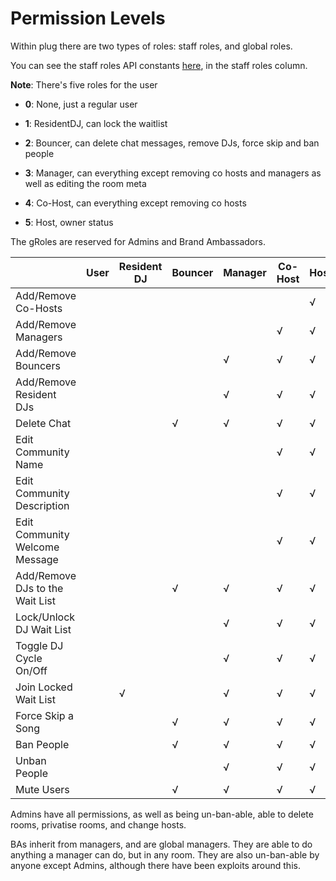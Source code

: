 # Permission Levels

Within plug there are two types of roles: staff roles, and global roles.

You can see the staff roles API constants [here](/api/constants.md), in the staff roles column.

**Note**: There's five roles for the user

* **0**: None, just a regular user

* **1**: ResidentDJ, can lock the waitlist

* **2**: Bouncer, can delete chat messages, remove DJs, force skip and ban people

* **3**: Manager, can everything except removing co hosts and managers as well as editing the room meta

* **4**: Co-Host, can everything except removing co hosts

* **5**: Host, owner status 

The gRoles are reserved for Admins and Brand Ambassadors.

|                                   | User  | Resident DJ   | Bouncer   | Manager   | Co-Host   | Host  |
| --------------------------------- | ----  | -----------   | -------   | -------   | -------   | ----  |
| Add/Remove Co-Hosts               |       |               |           |           |           | √     |
| Add/Remove Managers               |       |               |           |           | √         | √     |
| Add/Remove Bouncers               |       |               |           | √         | √         | √     |
| Add/Remove Resident DJs           |       |               |           | √         | √         | √     |
| Delete Chat                       |       |               | √         | √         | √         | √     |
| Edit Community Name               |       |               |           |           | √         | √     |
| Edit Community Description        |       |               |           |           | √         | √     |
| Edit Community Welcome Message    |       |               |           |           | √         | √     |
| Add/Remove DJs to the Wait List   |       |               | √         | √         | √         | √     |
| Lock/Unlock DJ Wait List          |       |               |           | √         | √         | √     |
| Toggle DJ Cycle On/Off            |       |               |           | √         | √         | √     |
| Join Locked Wait List             |       | √             |           | √         | √         | √     |
| Force Skip a Song                 |       |               | √         | √         | √         | √     |
| Ban People                        |       |               | √         | √         | √         | √     |
| Unban People                      |       |               |           | √         | √         | √     |
| Mute Users                        |       |               | √         | √         | √         | √     |


Admins have all permissions, as well as being un-ban-able, able to delete rooms, privatise rooms, and change hosts.

BAs inherit from managers, and are global managers. They are able to do anything a manager can do, but in any room. They
are also un-ban-able by anyone except Admins, although there have been exploits around this.

